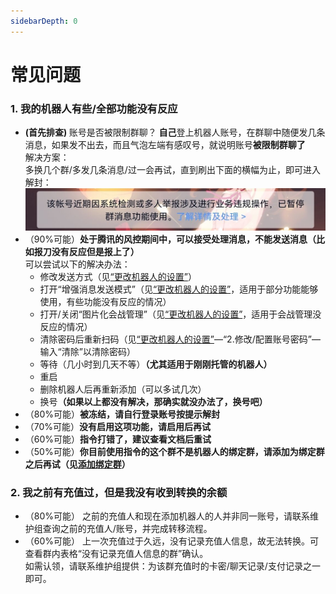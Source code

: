 ```yaml
---
sidebarDepth: 0
---
```

# 常见问题

### <b>1. 我的机器人有些/全部功能没有反应</b>
- <b>(首先排查) </b>账号是否被限制群聊？
  <b>自己</b>登上机器人账号，在群聊中随便发几条消息，如果发不出去，而且气泡左端有感叹号，就说明账号<b>被限制群聊了</b>   
  解决方案：  
  多换几个群/多发几条消息/过一会再试，直到刷出下面的横幅为止，即可进入解封：  
  <img src="../.vuepress/public/images/qa/ban_on_group_chat.png" />
- （90%可能）<b>处于腾讯的风控期间中，可以接受处理消息，不能发送消息（比如报刀没有反应但是报上了）</b>   
  可以尝试以下的解决办法： 
  - 修改发送方式（见<a href="/hosting/#%E6%9B%B4%E6%94%B9%E6%9C%BA%E5%99%A8%E4%BA%BA%E7%9A%84%E8%AE%BE%E7%BD%AE-%E5%AF%86%E7%A0%81%E7%AD%89">“更改机器人的设置”</a>） 
  - 打开“增强消息发送模式”（见<a href="/hosting/#%E6%9B%B4%E6%94%B9%E6%9C%BA%E5%99%A8%E4%BA%BA%E7%9A%84%E8%AE%BE%E7%BD%AE-%E5%AF%86%E7%A0%81%E7%AD%89">“更改机器人的设置”</a>，适用于部分功能能够使用，有些功能没有反应的情况）
  - 打开/关闭“图片化会战管理”（见<a href="/hosting/#%E6%9B%B4%E6%94%B9%E6%9C%BA%E5%99%A8%E4%BA%BA%E7%9A%84%E8%AE%BE%E7%BD%AE-%E5%AF%86%E7%A0%81%E7%AD%89">“更改机器人的设置”</a>，适用于会战管理没反应的情况）
  - 清除密码后重新扫码（见<a href="/hosting/#%E6%9B%B4%E6%94%B9%E6%9C%BA%E5%99%A8%E4%BA%BA%E7%9A%84%E8%AE%BE%E7%BD%AE-%E5%AF%86%E7%A0%81%E7%AD%89">“更改机器人的设置”</a>—“2.修改/配置账号密码”—输入“清除”以清除密码）
  - 等待（几小时到几天不等）<b>（尤其适用于刚刚托管的机器人）</b>  
  - 重启
  - 删除机器人后再重新添加（可以多试几次）
  - 换号<b>（如果以上都没有解决，那确实就没办法了，换号吧）</b>  
- （80%可能）<b>被冻结，请自行登录账号按提示解封</b>  
- （70%可能）<b>没有启用这项功能，请启用后再试</b>  
- （60%可能）<b>指令打错了，建议查看文档后重试</b>  
- （50%可能）<b>你目前使用指令的这个群不是机器人的绑定群，请添加为绑定群之后再试（见<a href="/hosting/#%E7%BB%91%E5%AE%9A%E4%B8%80%E4%B8%AA%E7%BE%A4">添加绑定群</a>）</b>

### <b>2. 我之前有充值过，但是我没有收到转换的余额</b>
- （80%可能） 之前的充值人和现在添加机器人的人并非同一账号，请联系维护组查询之前的充值人/账号，并完成转移流程。  
- （60%可能） 上一次充值过于久远，没有记录充值人信息，故无法转换。可查看群内表格“没有记录充值人信息的群”确认。  
  如需认领，请联系维护组提供：为该群充值时的卡密/聊天记录/支付记录之一即可。  
